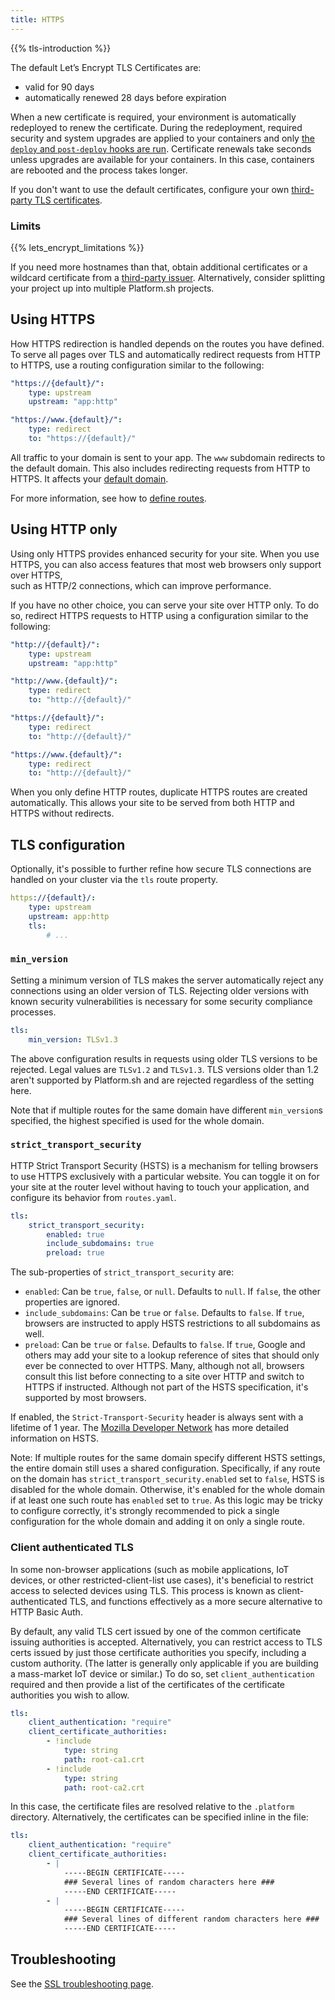 ```yaml
---
title: HTTPS
---
```


{{% tls-introduction %}}

The default Let’s Encrypt TLS Certificates are:

- valid for 90 days
- automatically renewed 28 days before expiration

When a new certificate is required, your environment is automatically redeployed to renew the certificate.
During the redeployment, 
required security and system upgrades are applied to your containers 
and only [the `deploy` and `post-deploy` hooks are run](../create-apps/hooks/hooks-comparison.md).
Certificate renewals take seconds unless upgrades are available for your containers.
In this case, containers are rebooted and the process takes longer.

If you don't want to use the default certificates, 
configure your own [third-party TLS certificates](../domains/steps/tls.md).

### Limits

{{% lets_encrypt_limitations %}}

If you need more hostnames than that, obtain additional certificates or a wildcard certificate from a [third-party issuer](../domains/steps/tls.md).
Alternatively, consider splitting your project up into multiple Platform.sh projects.

## Using HTTPS

How HTTPS redirection is handled depends on the routes you have defined.
To serve all pages over TLS and automatically redirect requests from HTTP to HTTPS,
use a routing configuration similar to the following:

```yaml {location=".platform/routes.yaml"}
"https://{default}/":
    type: upstream
    upstream: "app:http"

"https://www.{default}/":
    type: redirect
    to: "https://{default}/"
```

All traffic to your domain is sent to your app. The `www` subdomain redirects to the default domain. This also includes redirecting requests from HTTP to HTTPS. It affects your [default domain](../define-routes/_index.md#default).

For more information, see how to [define routes](../define-routes/_index.md).

## Using HTTP only

Using only HTTPS provides enhanced security for your site. 
When you use HTTPS, you can also access features that most web browsers only support over HTTPS,  
such as HTTP/2 connections, which can improve performance.

If you have no other choice, you can serve your site over HTTP only.
To do so, redirect HTTPS requests to HTTP using a configuration similar to the following:

```yaml {location=".platform/routes.yaml"}
"http://{default}/":
    type: upstream
    upstream: "app:http"

"http://www.{default}/":
    type: redirect
    to: "http://{default}/"

"https://{default}/":
    type: redirect
    to: "http://{default}/"

"https://www.{default}/":
    type: redirect
    to: "http://{default}/"
```

When you only define HTTP routes, duplicate HTTPS routes are created automatically.
This allows your site to be served from both HTTP and HTTPS without redirects.

## TLS configuration

Optionally, it's possible to further refine how secure TLS connections are handled on your cluster via the `tls` route property.

```yaml {location=".platform/routes.yaml"}
https://{default}/:
    type: upstream
    upstream: app:http
    tls:
        # ...
```

### `min_version`

Setting a minimum version of TLS makes the server automatically reject any connections using an older version of TLS.
Rejecting older versions with known security vulnerabilities is necessary for some security compliance processes.

```yaml {location=".platform/routes.yaml"}
tls:
    min_version: TLSv1.3
```

The above configuration results in requests using older TLS versions to be rejected.
Legal values are `TLSv1.2` and `TLSv1.3`.
TLS versions older than 1.2 aren't supported by Platform.sh and are rejected regardless of the setting here.

Note that if multiple routes for the same domain have different `min_version`s specified,
the highest specified is used for the whole domain.

### `strict_transport_security`

HTTP Strict Transport Security (HSTS) is a mechanism for telling browsers to use HTTPS exclusively with a particular website.
You can toggle it on for your site at the router level without having to touch your application, and configure its behavior from `routes.yaml`.

```yaml {location=".platform/routes.yaml"}
tls:
    strict_transport_security:
        enabled: true
        include_subdomains: true
        preload: true
```

The sub-properties of `strict_transport_security` are:

- `enabled`: Can be `true`, `false`, or `null`.
  Defaults to `null`.
  If `false`, the other properties are ignored.
- `include_subdomains`: Can be `true` or `false`.
  Defaults to `false`.
  If `true`, browsers are instructed to apply HSTS restrictions to all subdomains as well.
- `preload`: Can be `true` or `false`.
  Defaults to `false`.
  If `true`, Google and others may add your site to a lookup reference of sites that should only ever be connected to over HTTPS.
  Many, although not all, browsers consult this list before connecting to a site over HTTP and switch to HTTPS if instructed.
  Although not part of the HSTS specification, it's supported by most browsers.

If enabled, the `Strict-Transport-Security` header is always sent with a lifetime of 1 year.
The [Mozilla Developer Network](https://developer.mozilla.org/en-US/docs/Web/HTTP/Headers/Strict-Transport-Security) has more detailed information on HSTS.

Note: If multiple routes for the same domain specify different HSTS settings, the entire domain still uses a shared configuration.
Specifically, if any route on the domain has `strict_transport_security.enabled` set to `false`, HSTS is disabled for the whole domain.
Otherwise, it's enabled for the whole domain if at least one such route has `enabled` set to `true`.
As this logic may be tricky to configure correctly,
it's strongly recommended to pick a single configuration for the whole domain and adding it on only a single route.

### Client authenticated TLS

In some non-browser applications (such as mobile applications, IoT devices, or other restricted-client-list use cases),
it's beneficial to restrict access to selected devices using TLS.
This process is known as client-authenticated TLS, and functions effectively as a more secure alternative to HTTP Basic Auth.

By default, any valid TLS cert issued by one of the common certificate issuing authorities is accepted.
Alternatively, you can restrict access to TLS certs issued by just those certificate authorities you specify, including a custom authority.
(The latter is generally only applicable if you are building a mass-market IoT device or similar.)
To do so, set `client_authentication` required and then provide a list of the certificates of the certificate authorities you wish to allow.

```yaml {location=".platform/routes.yaml"}
tls:
    client_authentication: "require"
    client_certificate_authorities:
        - !include
            type: string
            path: root-ca1.crt
        - !include
            type: string
            path: root-ca2.crt
```

In this case, the certificate files are resolved relative to the `.platform` directory.
Alternatively, the certificates can be specified inline in the file:

```yaml {location=".platform/routes.yaml"}
tls:
    client_authentication: "require"
    client_certificate_authorities:
        - |
            -----BEGIN CERTIFICATE-----
            ### Several lines of random characters here ###
            -----END CERTIFICATE-----
        - |
            -----BEGIN CERTIFICATE-----
            ### Several lines of different random characters here ###
            -----END CERTIFICATE-----
```

## Troubleshooting

See the [SSL troubleshooting page](../domains/troubleshoot.md#verify-ssl).
